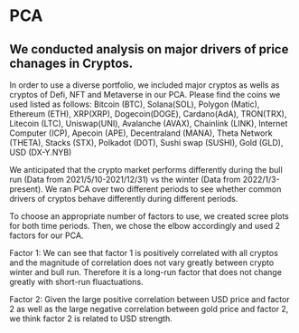 # PCA
## We conducted analysis on major drivers of price chanages in Cryptos. 
In order to use a diverse portfolio, we included major cryptos as wells as cryptos of Defi, NFT and Metaverse in our PCA. Please find the coins we used listed as follows: 
Bitcoin (BTC), Solana(SOL), Polygon (Matic), Ethereum (ETH), XRP(XRP), Dogecoin(DOGE), Cardano(AdA), TRON(TRX), Litecoin (LTC), Uniswap(UNI), Avalanche (AVAX), Chainlink (LINK), Internet Computer (ICP), Apecoin (APE), Decentraland (MANA), Theta Network (THETA), Stacks (STX), Polkadot (DOT), Sushi swap (SUSHI), Gold (GLD), USD (DX-Y.NYB)

We anticipated that the crypto market performs differently during the bull run (Data from 2021/5/10-2021/12/31) vs the winter (Data from 2022/1/3-present). We ran PCA over two different periods to see whether common drivers of cryptos behave differently during different periods. 

To choose an appropriate number of factors to use, we created scree plots for both time periods. Then, we chose the elbow accordingly and used 2 factors for our PCA. 

Factor 1: We can see that factor 1 is positively correlated with all cryptos and the magnitude of correlation does not vary greatly between crypto winter and bull run. Therefore it is a long-run factor that does not change greatly with short-run fluactuations. 

Factor 2: Given the large positive correlation between USD price and factor 2 as well as the large negative correlation between gold price and factor 2, we think factor 2 is related to USD strength. 
